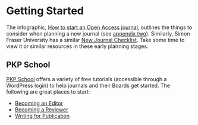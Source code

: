 # Getting Started

The infographic, [How to start an Open Access journal](http://projects.digital-cultures.net/hybrid-publishing-lab/files/2014/07/HOAJ-POSTER-final-web.pdf), outlines the things to consider when planning a new journal (see [appendix two](./appendix-2)). Similarly, Simon Fraser University has a similar [New Journal Checklist](https://www.lib.sfu.ca/help/publish/dp/new-journal-checklist). Take some time to view it or similar resources in these early planning stages.

## PKP School

[PKP School](https://pkpschool.sfu.ca/) offers a variety of free tutorials (accessible through a WordPress login) to help journals and their Boards get started. The following are great places to start:

* [Becoming an Editor](https://pkpschool.sfu.ca/courses/becoming-an-editor/)
* [Becoming a Reviewer](https://pkpschool.sfu.ca/courses/becoming-a-reviewer/)
* [Writing for Publication](https://pkpschool.sfu.ca/courses/writing-for-publication/)
